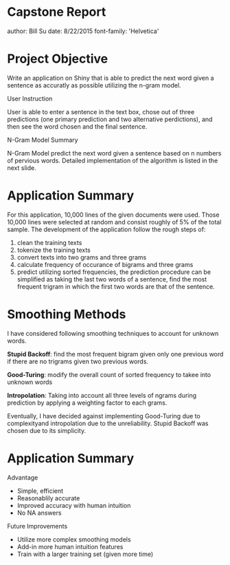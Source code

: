 Capstone Report
========================================================
author: Bill Su
date: 8/22/2015
font-family: 'Helvetica'

Project Objective
========================================================

Write an application on Shiny that is able to predict the next word given a 
sentence as accuratly as possible utilizing the n-gram model. 

User Instruction 

User is able to enter a sentence in the text box, chose out of three predictions (one primary prediction and two alternative perdictions), and then see the word chosen and the final sentence. 

N-Gram Model Summary

N-Gram Model predict the next word given a sentence based on n numbers of pervious words. Detailed implementation of the algorithm is listed in the next slide. 

Application Summary
========================================================
For this application, 10,000 lines of the given documents were used. Those 10,000 lines were selected at random and consist roughly of 5% of the total sample. The development of the application follow the rough steps of: 

1. clean the training texts
2. tokenize the training texts
3. convert texts into two grams and three grams
4. calculate frequency of occurance of bigrams and three grams
5. predict utilizing sorted frequencies, the prediction procedure can be simplified as
    taking the last two words of a sentence, find the most frequent trigram in which the first two words are that of the sentence. 

Smoothing Methods
========================================================
I have considered following smoothing techniques to account for unknown words.

**Stupid Backoff**: find the most frequent bigram given only one previous word if there are no trigrams given two previous words.

**Good-Turing**: modify the overall count of sorted frequency to takee into unknown words

**Intropolation**: Taking into account all three levels of ngrams during prediction by applying a weighting factor to each grams. 

Eventually, I have decided against implementing Good-Turing due to complexityand intropolation due to the unreliability. Stupid Backoff was chosen due to its simplicity.

Application Summary
===
Advantage
- Simple, efficient
- Reasonablily accurate
- Improved accuracy with human intuition
- No NA answers

Future Improvements
- Utilize more complex smoothing models
- Add-in more human intuition features
- Train with a larger training set (given more time)
